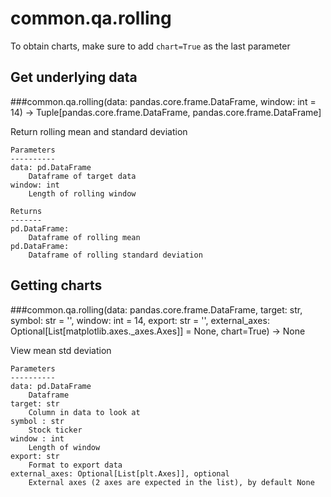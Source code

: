 # common.qa.rolling

To obtain charts, make sure to add `chart=True` as the last parameter

## Get underlying data 
###common.qa.rolling(data: pandas.core.frame.DataFrame, window: int = 14) -> Tuple[pandas.core.frame.DataFrame, pandas.core.frame.DataFrame]

Return rolling mean and standard deviation

    Parameters
    ----------
    data: pd.DataFrame
        Dataframe of target data
    window: int
        Length of rolling window

    Returns
    -------
    pd.DataFrame:
        Dataframe of rolling mean
    pd.DataFrame:
        Dataframe of rolling standard deviation

## Getting charts 
###common.qa.rolling(data: pandas.core.frame.DataFrame, target: str, symbol: str = '', window: int = 14, export: str = '', external_axes: Optional[List[matplotlib.axes._axes.Axes]] = None, chart=True) -> None

View mean std deviation

    Parameters
    ----------
    data: pd.DataFrame
        Dataframe
    target: str
        Column in data to look at
    symbol : str
        Stock ticker
    window : int
        Length of window
    export: str
        Format to export data
    external_axes: Optional[List[plt.Axes]], optional
        External axes (2 axes are expected in the list), by default None
